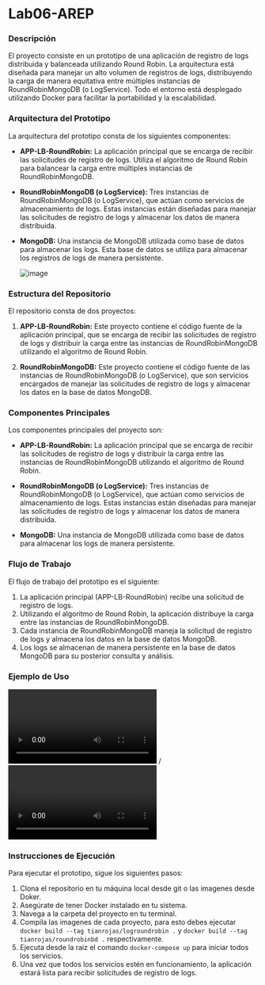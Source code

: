 # Lab06-AREP

### Descripción

El proyecto consiste en un prototipo de una aplicación de registro de logs distribuida y balanceada utilizando Round Robin. La arquitectura está diseñada para manejar un alto volumen de registros de logs, distribuyendo la carga de manera equitativa entre múltiples instancias de RoundRobinMongoDB (o LogService). Todo el entorno está desplegado utilizando Docker para facilitar la portabilidad y la escalabilidad.

### Arquitectura del Prototipo

La arquitectura del prototipo consta de los siguientes componentes:

- **APP-LB-RoundRobin:** La aplicación principal que se encarga de recibir las solicitudes de registro de logs. Utiliza el algoritmo de Round Robin para balancear la carga entre múltiples instancias de RoundRobinMongoDB.
  
- **RoundRobinMongoDB (o LogService):** Tres instancias de RoundRobinMongoDB (o LogService), que actúan como servicios de almacenamiento de logs. Estas instancias están diseñadas para manejar las solicitudes de registro de logs y almacenar los datos de manera distribuida.

- **MongoDB:** Una instancia de MongoDB utilizada como base de datos para almacenar los logs. Esta base de datos se utiliza para almacenar los registros de logs de manera persistente.

  ![image](https://github.com/Tianrojas/Lab06-AREP/assets/62759668/5a808eaf-da3e-4c79-ad10-759df0dfbacf)


### Estructura del Repositorio

El repositorio consta de dos proyectos:

1. **APP-LB-RoundRobin:** Este proyecto contiene el código fuente de la aplicación principal, que se encarga de recibir las solicitudes de registro de logs y distribuir la carga entre las instancias de RoundRobinMongoDB utilizando el algoritmo de Round Robin.

2. **RoundRobinMongoDB:** Este proyecto contiene el código fuente de las instancias de RoundRobinMongoDB (o LogService), que son servicios encargados de manejar las solicitudes de registro de logs y almacenar los datos en la base de datos MongoDB.

### Componentes Principales

Los componentes principales del proyecto son:

- **APP-LB-RoundRobin:** La aplicación principal que se encarga de recibir las solicitudes de registro de logs y distribuir la carga entre las instancias de RoundRobinMongoDB utilizando el algoritmo de Round Robin.

- **RoundRobinMongoDB (o LogService):** Tres instancias de RoundRobinMongoDB (o LogService), que actúan como servicios de almacenamiento de logs. Estas instancias están diseñadas para manejar las solicitudes de registro de logs y almacenar los datos de manera distribuida.

- **MongoDB:** Una instancia de MongoDB utilizada como base de datos para almacenar los logs de manera persistente.

### Flujo de Trabajo

El flujo de trabajo del prototipo es el siguiente:

1. La aplicación principal (APP-LB-RoundRobin) recibe una solicitud de registro de logs.
2. Utilizando el algoritmo de Round Robin, la aplicación distribuye la carga entre las instancias de RoundRobinMongoDB.
3. Cada instancia de RoundRobinMongoDB maneja la solicitud de registro de logs y almacena los datos en la base de datos MongoDB.
4. Los logs se almacenan de manera persistente en la base de datos MongoDB para su posterior consulta y análisis.

### Ejemplo de Uso

  ![Video guiado](https://github.com/Tianrojas/Lab06-AREP/blob/main/Media/2024-03-13%2018-20-05.mp4) /
  ![Despliegue en AWS](https://github.com/Tianrojas/Lab06-AREP/blob/main/Media/2024-03-17%2021-05-28.mp4)

### Instrucciones de Ejecución

Para ejecutar el prototipo, sigue los siguientes pasos:

1. Clona el repositorio en tu máquina local desde git o las imagenes desde Doker.
2. Asegúrate de tener Docker instalado en tu sistema.
3. Navega a la carpeta del proyecto en tu terminal.
4. Compila las imagenes de cada proyecto, para esto debes ejecutar `docker build --tag tianrojas/logroundrobin .` y `docker build --tag tianrojas/roundrobinbd .` respectivamente.
5. Ejecuta desde la raiz el comando `docker-compose up` para iniciar todos los servicios.
6. Una vez que todos los servicios estén en funcionamiento, la aplicación estará lista para recibir solicitudes de registro de logs.
